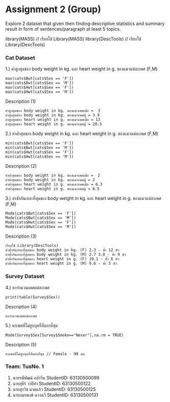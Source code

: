 # Assignment 2 (Group)
Explore 2 dataset that given then finding descriptive statistics and summary result in form of sentences/paragraph at least 5 topics.

library(MASS) // เรียกใช้ Library(MASS)
library(DescTools) // เรียกใช้ Library(DescTools)
### Cat Dataset

1.) ค่าสูงสุดของ body weight in kg. และ heart weight in g. ของแมวแต่ละเพศ (F,M)
```{R}
max(cats$Bwt[cats$Sex == 'F']) 
max(cats$Bwt[cats$Sex == 'M'])
max(cats$Hwt[cats$Sex == 'F']) 
max(cats$Hwt[cats$Sex == 'M'])
```
Description (1)
```
ค่าสูงสุดของ body weight in kg. ของแมวเพศเมีย =  3
ค่าสูงสุดของ body weight in kg. ของแมวเพศผู้ = 3.9
ค่าสูงสุดของ heart weight in g. ของแมวเพศเมีย = 13
ค่าสูงสุดของ heart weight in g. ของแมวเพศผู้ = 20.5
```
2.) ค่าต่ำสุดของ body weight in kg. และ heart weight in g. ของแมวแต่ละเพศ (F,M)
```{R}
min(cats$Bwt[cats$Sex == 'F']) 
min(cats$Bwt[cats$Sex == 'M'])
min(cats$Hwt[cats$Sex == 'F']) 
min(cats$Hwt[cats$Sex == 'M'])
```
Description (2)
```
ค่าต่ำสุดของ body weight in kg. ของแมวเพศเมีย =  2
ค่าต่ำสุดของ body weight in kg. ของแมวเพศผู้ = 2
ค่าต่ำสุดของ heart weight in g. ของแมวเพศเมีย = 6.3
ค่าต่ำสุดของ heart weight in g. ของแมวเพศผู้ = 6.5
```
3.) ค่าซ้ำกันเยอะที่สุดของ body weight in kg. และ heart weight in g. ของแมวแต่ละเพศ (F,M)
```{R}
Mode(cats$Bwt[cats$Sex == 'F']) 
Mode(cats$Bwt[cats$Sex == 'M'])
Mode(cats$Hwt[cats$Sex == 'F']) 
Mode(cats$Hwt[cats$Sex == 'M'])
```
Description (3)
```
เรียกใช้ Library(DescTools)
ค่าซ้ำกันเยอะที่สุดของ body weight in kg. (F) 2.3 - ซ้ำ 12 ตัว
ค่าซ้ำกันเยอะที่สุดของ body weight in kg. (M) 2.7 3.0 - ซ้ำ 9 ตัว
ค่าซ้ำกันเยอะที่สุดของ heart weight in g. (F) 10.1 - ซ้ำ 6 ตัว
ค่าซ้ำกันเยอะที่สุดของ heart weight in g. (M) 9.6 - ซ้ำ 5 ตัว
```

### Survey Dataset 

4.) หาจำนวนเพศแต่ละเพศ
```{R}
print(table(Survey$Sex))
```
Description (4)
```
หาจำนวนเพศแต่ละเพศ
```
5.) หาเพศที่ไม่สูบบุหรี่ที่มากที่สุด
```{R}
Mode(Survey$Sex[Survey$Smoke=="Never"],na.rm = TRUE)
```
Description (5)
``` 
หาเพศที่ไม่สูบบุหรี่ที่มากที่สุด // Female - 99 คน
```

### Team: TusNo. 1
1. นายรพีพัฒน์ คล้ำจีน   StudentID: 63130500099
2. นายสุธีร์ วาปีทำ      StudentID: 63130500122
3. นายสุรวิช นาคแก้ว    StudentID: 63130500125
4. นายอมรพงษ์ ดวงฉวี   StudentID: 63130500131
